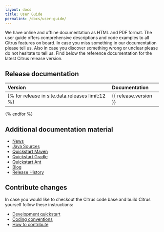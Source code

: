 ```yaml
---
layout: docs
title: User Guide
permalink: /docs/user-guide/
---
```


We have online and offline documentation as HTML and PDF format. The user guide offers comprehensive descriptions and 
code examples to all Citrus features on board. In case you miss something in our documentation please tell us. Also 
in case you discover something wrong or unclear please do not hesitate to tell us. Find below the reference documentation 
for the latest Citrus release version.

## Release documentation

| Version | Documentation |
|:--------|:------|
{% for release in site.data.releases limit:12 %}| {{ release.version }} | [HTML](https://christophd.github.io/citrus/reference/{% if release.tag != "latest" %}{{ release.version }}/{% endif %}html/index.html) \| [PDF](https://christophd.github.io/citrus/reference/{% if release.tag != "latest" %}{{ release.version }}/{% endif %}pdf/citrus-reference{% if release.tag != "latest" %}-{{ release.version }}{% endif %}.pdf) |
{% endfor %}

## Additional documentation material

- [News](${site.path}/news)
- [Java Sources](http://www.github.com/christophd/citrus)
- [Quickstart Maven](${site.path}/docs/setup-maven)
- [Quickstart Gradle](${site.path}/docs/setup-gradle)
- [Quickstart Ant](${site.path}/docs/setup-ant)
- [Blog](https://labs.consol.de/tags/citrus)
- [Release History](${site.path}/docs/history/)


## Contribute changes

In case you would like to checkout the Citrus code base and build Citrus yourself follow these instructions:

- [Development quickstart](${site.path}/docs/development)
- [Coding conventions](${site.path}/docs/conventions)
- [How to contribute](${site.path}/docs/contribute)